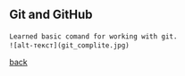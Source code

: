 ## Git and GitHub

	Learned basic comand for working with git. 
	![alt-текст](git_complite.jpg)


[back](../README.md)
